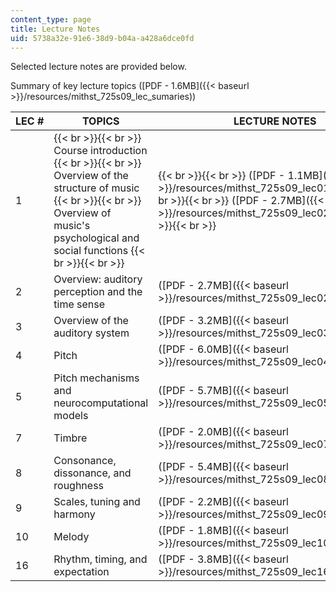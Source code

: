 ```yaml
---
content_type: page
title: Lecture Notes
uid: 5738a32e-91e6-38d9-b04a-a428a6dce0fd
---
```


Selected lecture notes are provided below.

Summary of key lecture topics ([PDF - 1.6MB]({{< baseurl >}}/resources/mithst_725s09_lec_sumaries))

| LEC # | TOPICS | LECTURE NOTES |
| --- | --- | --- |
| 1 |  {{< br >}}{{< br >}} Course introduction {{< br >}}{{< br >}} Overview of the structure of music {{< br >}}{{< br >}} Overview of music's psychological and social functions {{< br >}}{{< br >}}  |  {{< br >}}{{< br >}} ([PDF - 1.1MB]({{< baseurl >}}/resources/mithst_725s09_lec01_intro)) {{< br >}}{{< br >}} ([PDF - 2.7MB]({{< baseurl >}}/resources/mithst_725s09_lec02_why)) {{< br >}}{{< br >}}  |
| 2 | Overview: auditory perception and the time sense | ([PDF - 2.7MB]({{< baseurl >}}/resources/mithst_725s09_lec02_why)) |
| 3 | Overview of the auditory system | ([PDF - 3.2MB]({{< baseurl >}}/resources/mithst_725s09_lec03_what)) |
| 4 | Pitch | ([PDF - 6.0MB]({{< baseurl >}}/resources/mithst_725s09_lec04_pitch)) |
| 5 | Pitch mechanisms and neurocomputational models | ([PDF - 5.7MB]({{< baseurl >}}/resources/mithst_725s09_lec05_pitchmech)) |
| 7 | Timbre | ([PDF - 2.0MB]({{< baseurl >}}/resources/mithst_725s09_lec07_timbre)) |
| 8 | Consonance, dissonance, and roughness | ([PDF - 5.4MB]({{< baseurl >}}/resources/mithst_725s09_lec08_conson)) |
| 9 | Scales, tuning and harmony | ([PDF - 2.2MB]({{< baseurl >}}/resources/mithst_725s09_lec09_scales)) |
| 10 | Melody | ([PDF - 1.8MB]({{< baseurl >}}/resources/mithst_725s09_lec10_mel)) |
| 16 | Rhythm, timing, and expectation | ([PDF - 3.8MB]({{< baseurl >}}/resources/mithst_725s09_lec16_rhy))